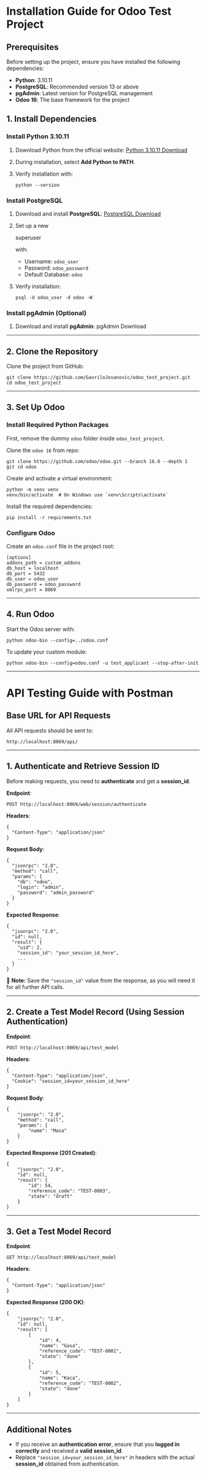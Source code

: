 # Installation Guide for Odoo Test Project

## Prerequisites

Before setting up the project, ensure you have installed the following dependencies:

- **Python**: 3.10.11
- **PostgreSQL**: Recommended version 13 or above
- **pgAdmin**: Latest version for PostgreSQL management
- **Odoo 16**: The base framework for the project

## 1. Install Dependencies

### Install Python 3.10.11

1. Download Python from the official website:
   [Python 3.10.11 Download](https://www.python.org/downloads/release/python-31011/)

2. During installation, select **Add Python to PATH**.

3. Verify installation with:

   ```
   python --version
   ```

### Install PostgreSQL

1. Download and install **PostgreSQL**:
   [PostgreSQL Download](https://www.postgresql.org/download/)

2. Set up a new 

   superuser

    with:

   - Username: `odoo_user`
   - Password: `odoo_password`
   - Default Database: `odoo`

3. Verify installation:

   ```
   psql -U odoo_user -d odoo -W
   ```

### Install pgAdmin (Optional)

1. Download and install **pgAdmin**:
   pgAdmin Download

------

## 2. Clone the Repository

Clone the project from GitHub:

```
git clone https://github.com/GavriloJovanovic/odoo_test_project.git
cd odoo_test_project
```

------

## 3. Set Up Odoo

### Install Required Python Packages

First, remove the dummy `odoo` folder inside `odoo_test_project`.

Clone the `odoo 16` from repo:

```
git clone https://github.com/odoo/odoo.git --branch 16.0 --depth 1
git cd odoo
```

Create and activate a virtual environment:

```
python -m venv venv
venv/bin/activate  # On Windows use `venv\Scripts\activate`
```

Install the required dependencies:

```
pip install -r requirements.txt
```

### Configure Odoo

Create an `odoo.conf` file in the project root:

```
[options]
addons_path = custom_addons
db_host = localhost
db_port = 5432
db_user = odoo_user
db_password = odoo_password
xmlrpc_port = 8069
```

------

## 4. Run Odoo

Start the Odoo server with:

```
python odoo-bin --config=../odoo.conf
```

To update your custom module:

```
python odoo-bin --config=odoo.conf -u test_applicant --stop-after-init
```

------

# API Testing Guide with Postman

## Base URL for API Requests

All API requests should be sent to:

```
http://localhost:8069/api/
```

------

## **1. Authenticate and Retrieve Session ID**

Before making requests, you need to **authenticate** and get a **session_id**.

**Endpoint**:

```
POST http://localhost:8069/web/session/authenticate
```

**Headers**:

```
{
  "Content-Type": "application/json"
}
```

**Request Body**:

```
{
  "jsonrpc": "2.0",
  "method": "call",
  "params": {
    "db": "odoo",
    "login": "admin",
    "password": "admin_password"
  }
}
```

**Expected Response**:

```
{
  "jsonrpc": "2.0",
  "id": null,
  "result": {
    "uid": 2,
    "session_id": "your_session_id_here",
    ...
  }
}
```

📌 **Note:** Save the `"session_id"` value from the response, as you will need it for all further API calls.

------

## **2. Create a Test Model Record (Using Session Authentication)**

**Endpoint**:

```
POST http://localhost:8069/api/test_model
```

**Headers**:

```
{
  "Content-Type": "application/json",
  "Cookie": "session_id=your_session_id_here"
}
```

**Request Body**:

```
{
    "jsonrpc": "2.0",
    "method": "call",
    "params": {
        "name": "Masa"
    }
}
```

**Expected Response (201 Created)**:

```
{
    "jsonrpc": "2.0",
    "id": null,
    "result": {
        "id": 54,
        "reference_code": "TEST-0003",
        "state": "draft"
    }
}
```

------

## **3. Get a Test Model Record**

**Endpoint**:

```
GET http://localhost:8069/api/test_model
```

**Headers**:

```
{
  "Content-Type": "application/json"
}
```

**Expected Response (200 OK)**:

```
{
    "jsonrpc": "2.0",
    "id": null,
    "result": [
        {
            "id": 4,
            "name": "Gasa",
            "reference_code": "TEST-0001",
            "state": "done"
        },
        {
            "id": 5,
            "name": "Kaca",
            "reference_code": "TEST-0002",
            "state": "done"
        }
    ]
}
```

------

## Additional Notes

- If you receive an **authentication error**, ensure that you **logged in correctly** and received a **valid session_id**.
- Replace `"session_id=your_session_id_here"` in headers with the actual **session_id** obtained from authentication.